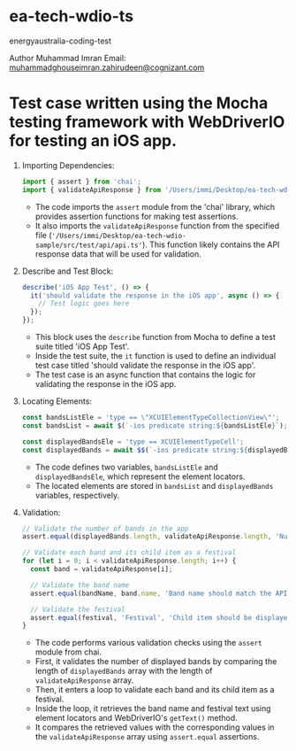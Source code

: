 # ea-tech-wdio-ts

energyaustralia-coding-test

Author
Muhammad Imran
Email: muhammadghouseimran.zahirudeen@cognizant.com

# Test case written using the Mocha testing framework with WebDriverIO for testing an iOS app.

1. Importing Dependencies:
   ```TypeScript
   import { assert } from 'chai';
   import { validateApiResponse } from '/Users/immi/Desktop/ea-tech-wdio-sample/src/test/api/api.ts';
   ```
   - The code imports the `assert` module from the 'chai' library, which provides assertion functions for making test assertions.
   - It also imports the `validateApiResponse` function from the specified file (`'/Users/immi/Desktop/ea-tech-wdio-sample/src/test/api/api.ts'`). This function likely contains the API response data that will be used for validation.

2. Describe and Test Block:
   ```TypeScript
   describe('iOS App Test', () => {
     it('should validate the response in the iOS app', async () => {
       // Test logic goes here
     });
   });
   ```
   - This block uses the `describe` function from Mocha to define a test suite titled 'iOS App Test'.
   - Inside the test suite, the `it` function is used to define an individual test case titled 'should validate the response in the iOS app'.
   - The test case is an async function that contains the logic for validating the response in the iOS app.

3. Locating Elements:
   ```TypeScript
   const bandsListEle = 'type == \"XCUIElementTypeCollectionView\"';
   const bandsList = await $(`-ios predicate string:${bandsListEle}`);

   const displayedBandsEle = 'type == XCUIElementTypeCell';
   const displayedBands = await $$(`-ios predicate string:${displayedBandsEle}`);
   ```
   - The code defines two variables, `bandsListEle` and `displayedBandsEle`, which represent the element locators.
   - The located elements are stored in `bandsList` and `displayedBands` variables, respectively.

4. Validation:
   ```TypeScript
   // Validate the number of bands in the app
   assert.equal(displayedBands.length, validateApiResponse.length, 'Number of displayed bands should match the API response');

   // Validate each band and its child item as a festival
   for (let i = 0; i < validateApiResponse.length; i++) {
     const band = validateApiResponse[i];

     // Validate the band name
     assert.equal(bandName, band.name, 'Band name should match the API response');

     // Validate the festival
     assert.equal(festival, 'Festival', 'Child item should be displayed as "Festival"');
   }
   ```
   - The code performs various validation checks using the `assert` module from chai.
   - First, it validates the number of displayed bands by comparing the length of `displayedBands` array with the length of `validateApiResponse` array.
   - Then, it enters a loop to validate each band and its child item as a festival.
   - Inside the loop, it retrieves the band name and festival text using element locators and WebDriverIO's `getText()` method.
   - It compares the retrieved values with the corresponding values in the `validateApiResponse` array using `assert.equal` assertions.
